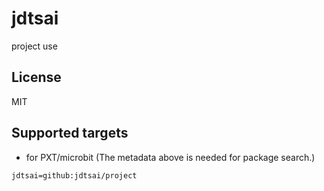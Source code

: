 # jdtsai

project use

## License

MIT

## Supported targets

* for PXT/microbit
(The metadata above is needed for package search.)

```package
jdtsai=github:jdtsai/project
```
